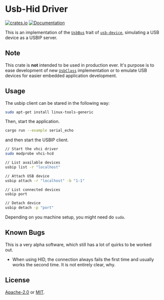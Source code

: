 [1]: https://docs.rs/usb-device/0.2.7/usb_device/
[3]: https://docs.rs/usb-device/0.2.7/usb_device/class/trait.UsbClass.html
[4]: https://docs.rs/usb-device/0.2.7/usb_device/bus/trait.UsbBus.html

[doc-badge]: https://docs.rs/usbip-device/badge.svg
[doc-link]: https://docs.rs/usbip-device

[crates-badge]: https://img.shields.io/crates/v/usbip-device
[crates-link]: https://crates.io/crates/usbip-device

[apache2-license]: https://spdx.org/licenses/Apache-2.0.html
[mit-license]: https://spdx.org/licenses/MIT.htm

# Usb-Hid Driver

[![crates.io][crates-badge]][crates-link]
[![Documentation][doc-badge]][doc-link]

This is an implementation of the [`UsbBus`][4] trait of [`usb-device`][1], simulating a USB device as a USBIP server.

## Note

This crate is **not** intended to be used in production ever.
It's purpose is to ease development of new [`UsbClass`][3] implementation or to emulate USB devices for easier embedded application development.

## Usage

The usbip client can be stared in the following way:

```bash
sudo apt-get install linux-tools-generic
```

Then, start the application.

```bash
cargo run --example serial_echo
```

and then start the USBIP client.

```bash
// Start the vhci driver
sudo modprobe vhci-hcd

// List available devices
usbip list -r "localhost" 

// Attach USB device
usbip attach -r "localhost" -b "1-1"

// List connected devices
usbip port

// Detach device
usbip detach -p "port"
```

Depending on you machine setup, you might need do `sudo`.

## Known Bugs

This is a very alpha software, which still has a lot of quirks to be worked out.

- When using HID, the connection always fails the first time and usually works the second time. It is not entirely clear, why.

## License

[Apache-2.0][apache2-license] or [MIT][mit-license].
